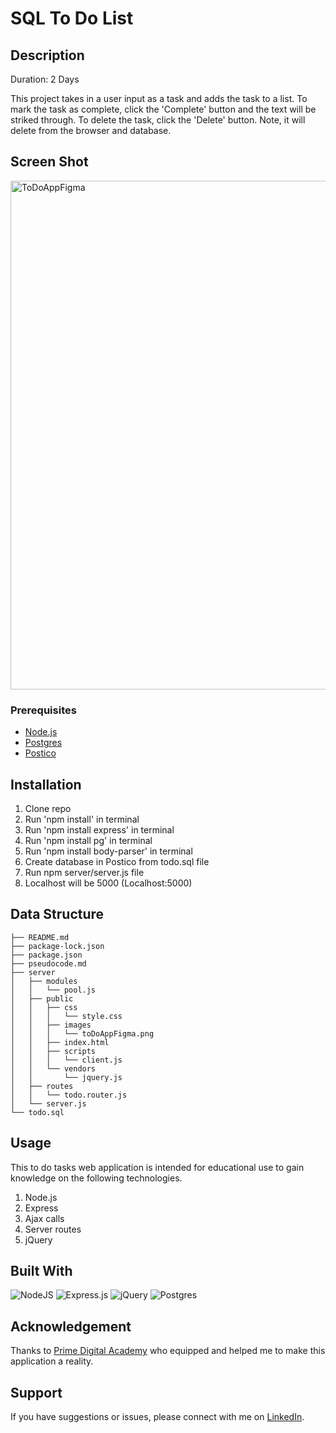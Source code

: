 # SQL To Do List

## Description

Duration: 2 Days

This project takes in a user input as a task and adds the task to a list. To mark the task as complete, click the 'Complete' button and the text will be striked through. To delete the task, click the 'Delete' button. Note, it will delete from the browser and database.

## Screen Shot

<img width="814" alt="ToDoAppFigma" src="https://user-images.githubusercontent.com/77410880/171068440-31595c5d-8721-426c-8aa1-5d4a03152700.png">

### Prerequisites

- [Node.js](https://nodejs.org/en/)
- [Postgres](https://postgresapp.com/)
- [Postico](https://eggerapps.at/postico/)

## Installation

1. Clone repo
2. Run 'npm install' in terminal
3. Run 'npm install express' in terminal
4. Run 'npm install pg' in terminal
5. Run 'npm install body-parser' in terminal
6. Create database in Postico from todo.sql file
7. Run npm server/server.js file 
8. Localhost will be 5000 (Localhost:5000)

## Data Structure

```
├── README.md
├── package-lock.json
├── package.json
├── pseudocode.md
├── server
│   ├── modules
│   │   └── pool.js
│   ├── public
│   │   ├── css
│   │   │   └── style.css
│   │   ├── images
│   │   │   └── toDoAppFigma.png
│   │   ├── index.html
│   │   ├── scripts
│   │   │   └── client.js
│   │   └── vendors
│   │       └── jquery.js
│   ├── routes
│   │   └── todo.router.js
│   └── server.js
└── todo.sql
```

## Usage
This to do tasks web application is intended for educational use to gain knowledge on the following technologies.

1. Node.js
2. Express
3. Ajax calls 
4. Server routes
5. jQuery

## Built With

![NodeJS](https://img.shields.io/badge/node.js-6DA55F?style=for-the-badge&logo=node.js&logoColor=white)
![Express.js](https://img.shields.io/badge/express.js-%23404d59.svg?style=for-the-badge&logo=express&logoColor=%2361DAFB)
![jQuery](https://img.shields.io/badge/jquery-%230769AD.svg?style=for-the-badge&logo=jquery&logoColor=white)
![Postgres](https://img.shields.io/badge/postgres-%23316192.svg?style=for-the-badge&logo=postgresql&logoColor=white)

## Acknowledgement
Thanks to [Prime Digital Academy](www.primeacademy.io) who equipped and helped me to make this application a reality. 

## Support
If you have suggestions or issues, please connect with me on [LinkedIn](https://www.linkedin.com/in/savon-huynh).
